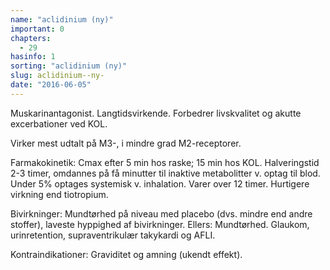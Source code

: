 ```yaml
---
name: "aclidinium (ny)"
important: 0
chapters:
  - 29
hasinfo: 1
sorting: "aclidinium (ny)"
slug: aclidinium--ny-
date: "2016-06-05"
---
```


Muskarinantagonist. Langtidsvirkende. Forbedrer livskvalitet og akutte
excerbationer ved KOL.

Virker mest udtalt på M3-, i mindre grad M2-receptorer.

Farmakokinetik: Cmax efter 5 min hos raske; 15 min hos KOL. Halveringstid 2-3
timer, omdannes på få minutter til inaktive metabolitter v. optag til blod.
Under 5% optages systemisk v. inhalation. Varer over 12 timer. Hurtigere
virkning end tiotropium.

Bivirkninger: Mundtørhed på niveau med placebo (dvs. mindre end andre stoffer),
laveste hyppighed af bivirkninger. Ellers: Mundtørhed. Glaukom, urinretention,
supraventrikulær takykardi og AFLI.

Kontraindikationer: Graviditet og amning (ukendt effekt).
